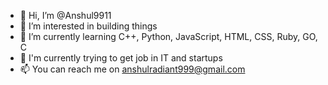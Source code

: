 - 👋 Hi, I’m @Anshul9911
- 👀 I’m interested in building things 
- 🌱 I’m currently learning C++, Python, JavaScript, HTML, CSS, Ruby, GO, C
- 💞️ I'm currently trying to get job  in IT and startups
- 📫 You can reach me on anshulradiant999@gmail.com

<!---
Anshul9911/Anshul9911 is a ✨ special ✨ repository because its `README.md` (this file) appears on your GitHub profile.
You can click the Preview link to take a look at your changes.
--->
